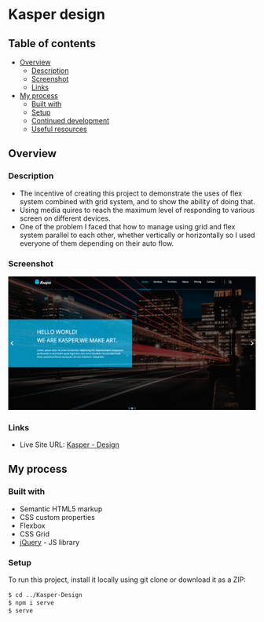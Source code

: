 # Kasper design


## Table of contents

- [Overview](#overview)
  - [Description](#description)
  - [Screenshot](#screenshot)
  - [Links](#links)
- [My process](#my-process)
  - [Built with](#built-with)
  - [Setup](#setup)
  - [Continued development](#continued-development)
  - [Useful resources](#useful-resources)


## Overview

### Description

- The incentive of creating this project to demonstrate the uses of flex system combined with grid system, and to show the ability of doing that.
- Using media quires to reach the maximum level of responding to various screen on different devices.
- One of the problem I faced that how to manage using grid and flex system parallel to each other, whether vertically or horizontally so I used everyone of them depending on their auto flow.


### Screenshot

![](./images/screenshot.png)


### Links

- Live Site URL: [Kasper - Design](https://github.com/AhmedTakeshy/Kasper-Design.git)

## My process

### Built with

- Semantic HTML5 markup
- CSS custom properties
- Flexbox
- CSS Grid
- [jQuery](https://jquery.com/) - JS library


### Setup

To run this project, install it locally using git clone or download it as a ZIP:

```
$ cd ../Kasper-Design
$ npm i serve
$ serve
```


